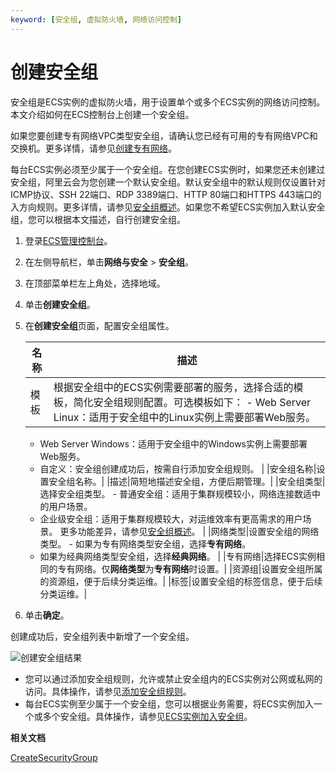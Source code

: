 ```yaml
---
keyword: [安全组, 虚拟防火墙, 网络访问控制]
---
```


# 创建安全组

安全组是ECS实例的虚拟防火墙，用于设置单个或多个ECS实例的网络访问控制。本文介绍如何在ECS控制台上创建一个安全组。

如果您要创建专有网络VPC类型安全组，请确认您已经有可用的专有网络VPC和交换机。更多详情，请参见[创建专有网络](/intl.zh-CN/专有网络和交换机/管理专有网络/创建专有网络.md)。

每台ECS实例必须至少属于一个安全组。在您创建ECS实例时，如果您还未创建过安全组，阿里云会为您创建一个默认安全组。默认安全组中的默认规则仅设置针对ICMP协议、SSH 22端口、RDP 3389端口、HTTP 80端口和HTTPS 443端口的入方向规则。更多详情，请参见[安全组概述](/intl.zh-CN/安全/安全组/安全组概述.md)。如果您不希望ECS实例加入默认安全组，您可以根据本文描述，自行创建安全组。

1.  登录[ECS管理控制台](https://ecs.console.aliyun.com)。

2.  在左侧导航栏，单击**网络与安全** \> **安全组**。

3.  在顶部菜单栏左上角处，选择地域。

4.  单击**创建安全组**。

5.  在**创建安全组**页面，配置安全组属性。

    |名称|描述|
    |--|--|
    |模板|根据安全组中的ECS实例需要部署的服务，选择合适的模板，简化安全组规则配置。可选模板如下：    -   Web Server Linux：适用于安全组中的Linux实例上需要部署Web服务。
    -   Web Server Windows：适用于安全组中的Windows实例上需要部署Web服务。
    -   自定义：安全组创建成功后，按需自行添加安全组规则。 |
    |安全组名称|设置安全组名称。|
    |描述|简短地描述安全组，方便后期管理。|
    |安全组类型|选择安全组类型。     -   普通安全组：适用于集群规模较小，网络连接数适中的用户场景。
    -   企业级安全组：适用于集群规模较大，对运维效率有更高需求的用户场景。
更多功能差异，请参见[安全组概述](/intl.zh-CN/安全/安全组/安全组概述.md)。 |
    |网络类型|设置安全组的网络类型。     -   如果为专有网络类型安全组，选择**专有网络**。
    -   如果为经典网络类型安全组，选择**经典网络**。 |
    |专有网络|选择ECS实例相同的专有网络。仅**网络类型**为**专有网络**时设置。|
    |资源组|设置安全组所属的资源组，便于后续分类运维。|
    |标签|设置安全组的标签信息，便于后续分类运维。|

6.  单击**确定**。


创建成功后，安全组列表中新增了一个安全组。

![创建安全组结果](https://static-aliyun-doc.oss-accelerate.aliyuncs.com/assets/img/zh-CN/3634129951/p96162.png)

-   您可以通过添加安全组规则，允许或禁止安全组内的ECS实例对公网或私网的访问。具体操作，请参见[添加安全组规则](/intl.zh-CN/安全/安全组/添加安全组规则.md)。
-   每台ECS实例至少属于一个安全组，您可以根据业务需要，将ECS实例加入一个或多个安全组。具体操作，请参见[ECS实例加入安全组](/intl.zh-CN/安全/安全组/ECS实例加入安全组.md)。

**相关文档**  


[CreateSecurityGroup](/intl.zh-CN/API参考/安全组/CreateSecurityGroup.md)

